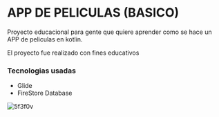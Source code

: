 # APP DE PELICULAS (BASICO)

Proyecto educacional para gente que quiere aprender como se hace un APP de peliculas en kotlin.

El proyecto fue realizado con fines educativos
### Tecnologias usadas

- Glide
- FireStore Database


![5f3f0v](https://user-images.githubusercontent.com/35823155/124061076-da703880-d9f3-11eb-9287-ba3dadfc59fd.gif)
